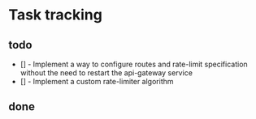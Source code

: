 # Task tracking

## todo

* [] - Implement a way to configure routes and rate-limit specification without the need to restart the api-gateway service
* [] - Implement a custom rate-limiter algorithm

## done
